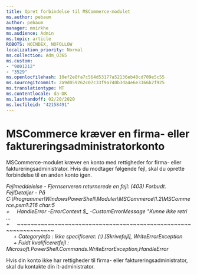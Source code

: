 ```yaml
---
title: Opret forbindelse til MSCommerce-modulet
ms.author: pebaum
author: pebaum
manager: mnirkhe
ms.audience: Admin
ms.topic: article
ROBOTS: NOINDEX, NOFOLLOW
localization_priority: Normal
ms.collection: Adm_O365
ms.custom:
- "9001212"
- "3529"
ms.openlocfilehash: 10ef2e8fa7c564d53177a52136eb48cd709e5c55
ms.sourcegitcommit: 2a9d059262c07c33f9a740b3da4e6e3366b2f925
ms.translationtype: MT
ms.contentlocale: da-DK
ms.lasthandoff: 02/20/2020
ms.locfileid: "42158491"
---
```

# <a name="mscommerce-requires-a-company-or-billing-administrator-account"></a>MSCommerce kræver en firma- eller faktureringsadministratorkonto

MSCommerce-modulet kræver en konto med rettigheder for firma- eller faktureringsadministrator. Hvis du modtager følgende fejl, skal du oprette forbindelse til en anden konto igen.

*Fejlmeddelelse - Fjernserveren returnerede en fejl: (403) Forbudt. FejlDetaljer - På C:\Programmer\WindowsPowerShell\Moduler\MSCommerce\1.2\MSCommerce.psm1:216 char:5*<br>
*+&nbsp;&nbsp;&nbsp;&nbsp;&nbsp;HandleError -ErrorContext $_ -CustomErrorMessage "Kunne ikke retri ...*<br>
\+&nbsp;&nbsp;&nbsp;&nbsp;&nbsp;~~~~~~~~~~~~~~~~~~~~~~~~~~~~~~~~~~~~~~~~~~~~~~~~~~~~~~~~~~~~~~~~~<br>
&nbsp;&nbsp;&nbsp;&nbsp;&nbsp;*+ CategoryInfo : Ikke specificeret: (:) [Skrivefejl], WriteErrorException*<br>
&nbsp;&nbsp;&nbsp;&nbsp;&nbsp;*+ Fuldt kvalificeretfejl : Microsoft.PowerShell.Commands.WriteErrorException,HandleError*

Hvis din konto ikke har rettigheder til firma- eller faktureringsadministrator, skal du kontakte din it-administrator.
